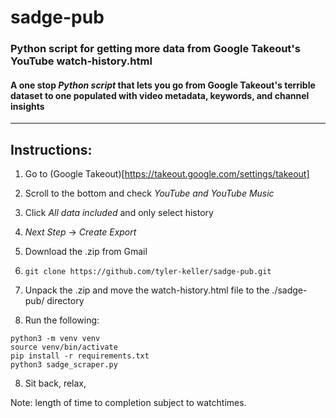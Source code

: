 # sadge-pub

### Python script for getting more data from Google Takeout's YouTube watch-history.html

#### A one stop *Python script* that lets you go from Google Takeout's terrible dataset to one populated with video metadata, keywords, and channel insights

---

## Instructions:

1. Go to (Google Takeout)[https://takeout.google.com/settings/takeout]

2. Scroll to the bottom and check _YouTube and YouTube Music_

3. Click _All data included_ and only select history

4. _Next Step_ -> _Create Export_

5. Download the .zip from Gmail

6. `git clone https://github.com/tyler-keller/sadge-pub.git`

7. Unpack the .zip and move the watch-history.html file to the ./sadge-pub/ directory

8. Run the following:

```
python3 -m venv venv
source venv/bin/activate
pip install -r requirements.txt
python3 sadge_scraper.py
```

8. Sit back, relax,
  
Note: length of time to completion subject to watchtimes.

